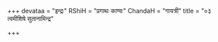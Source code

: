 +++
devataa = "इन्द्रः"
RShiH = "प्रगाथः काण्वः"
ChandaH = "गायत्री"
title = "०३ त्वमीशिषे सुतानामिन्द्र"

+++
